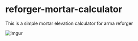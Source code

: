 # reforger-mortar-calculator
This is a simple mortar elevation calculator for arma reforger

![Imgur](https://imgur.com/WZKYPQX.jpg)
